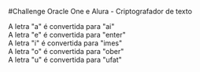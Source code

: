 #Challenge Oracle One e Alura - Criptografador de texto
<p>
A letra "a" é convertida para "ai" </br>
A letra "e" é convertida para "enter" </br>
A letra "i" é convertida para "imes" </br>
A letra "o" é convertida para "ober" </br>
A letra "u" é convertida para "ufat"</br>
</p>